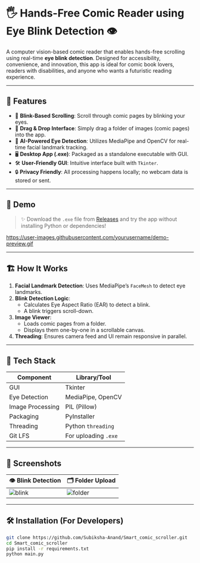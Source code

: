 # 🖐️ Hands-Free Comic Reader using Eye Blink Detection 👁️

A computer vision-based comic reader that enables hands-free scrolling using real-time **eye blink detection**. Designed for accessibility, convenience, and innovation, this app is ideal for comic book lovers, readers with disabilities, and anyone who wants a futuristic reading experience.

---

## 📌 Features

- 👀 **Blink-Based Scrolling**: Scroll through comic pages by blinking your eyes.
- 📂 **Drag & Drop Interface**: Simply drag a folder of images (comic pages) into the app.
- 🧠 **AI-Powered Eye Detection**: Utilizes MediaPipe and OpenCV for real-time facial landmark tracking.
- 🖥️ **Desktop App (.exe)**: Packaged as a standalone executable with GUI.
- 🛠️ **User-Friendly GUI**: Intuitive interface built with `Tkinter`.
- 🔒 **Privacy Friendly**: All processing happens locally; no webcam data is stored or sent.

---

## 🚀 Demo

> ✨ Download the `.exe` file from [Releases](https://github.com/Subiksha-Anand/Smart_comic_scroller/releases) and try the app without installing Python or dependencies!

https://user-images.githubusercontent.com/yourusername/demo-preview.gif

---

## 🏗️ How It Works

1. **Facial Landmark Detection**: Uses MediaPipe’s `FaceMesh` to detect eye landmarks.
2. **Blink Detection Logic**:
   - Calculates Eye Aspect Ratio (EAR) to detect a blink.
   - A blink triggers scroll-down.
3. **Image Viewer**:
   - Loads comic pages from a folder.
   - Displays them one-by-one in a scrollable canvas.
4. **Threading**: Ensures camera feed and UI remain responsive in parallel.

---

## 🧪 Tech Stack

| Component            | Library/Tool         |
|---------------------|----------------------|
| GUI                 | Tkinter              |
| Eye Detection       | MediaPipe, OpenCV    |
| Image Processing    | PIL (Pillow)         |
| Packaging           | PyInstaller          |
| Threading           | Python `threading`   |
| Git LFS             | For uploading `.exe` |

---

## 📸 Screenshots

| 👁️ Blink Detection | 🗂️ Folder Upload |
|---------------------|------------------|
| ![blink](screenshots/blink.png) | ![folder](screenshots/folder_upload.png) |

---

## 🛠️ Installation (For Developers)

```bash
git clone https://github.com/Subiksha-Anand/Smart_comic_scroller.git
cd Smart_comic_scroller
pip install -r requirements.txt
python main.py
